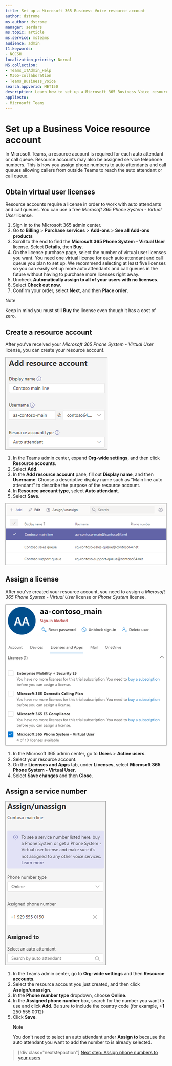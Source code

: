 ```yaml
---
title: Set up a Microsoft 365 Business Voice resource account
author: dstrome 
ms.author: dstrome
manager: serdars
ms.topic: article
ms.service: msteams
audience: admin
f1.keywords:
- NOCSH
localization_priority: Normal
MS.collection: 
- Teams_ITAdmin_Help
- M365-collaboration
- Teams_Business_Voice
search.appverid: MET150
description: Learn how to set up a Microsoft 365 Business Voice resource account for use with auto attendants.
appliesto: 
- Microsoft Teams
---
```


# Set up a Business Voice resource account

In Microsoft Teams, a resource account is required for each auto attendant or call queue. Resource accounts may also be assigned service telephone numbers. This is how you assign phone numbers to auto attendants and call queues allowing callers from outside Teams to reach the auto attendant or call queue.

## Obtain virtual user licenses

Resource accounts require a license in order to work with auto attendants and call queues. You can use a free *Microsoft 365 Phone System - Virtual User* license.

1. Sign in to the Microsoft 365 admin center.
2. Go to **Billing** > **Purchase services** > **Add-ons** > **See all Add-ons products**
3. Scroll to the end to find the **Microsoft 365 Phone System – Virtual User** license. Select **Details**, then **Buy**.
4. On the license purchase page, select the number of virtual user licenses you want. You need one virtual license for each auto attendant and call queue you plan to set up. We recommend selecting at least five licenses so you can easily set up more auto attendants and call queues in the future without having to purchase more licenses right away.
5. Uncheck **Automatically assign to all of your users with no licenses**.
6. Select **Check out now**.
7. Confirm your order, select **Next**, and then **Place order**.

> [!NOTE]
> Keep in mind you must still  **Buy** the license even though it has a cost of zero.

## Create a resource account

After you've received your *Microsoft 365 Phone System - Virtual User* license, you can create your resource account.

![Screenshot of add resource account user interface](../media/resource-account-add.png)

1. In the Teams admin center, expand **Org-wide settings**, and then click **Resource accounts**.
2. Select **Add**.
3. In the **Add resource account** pane, fill out **Display name**, and then **Username**. Choose a descriptive display name such as "Main line auto attendant" to describe the purpose of the resource account.
4. In **Resource account type**, select **Auto attendant**.
5. Select **Save**.

![Screenshot of a list of resource accounts](../media/resource-accounts-page.png)

## Assign a license

After you've created your resource account, you need to assign a *Microsoft 365 Phone System - Virtual User* license or *Phone System* license.

![Screenshot of assign licenses user interface in the Microsoft 365 admin center](../media/resource-account-assign-virtual-user-license.png)

1. In the Microsoft 365 admin center, go to **Users** > **Active users**.
2. Select your resource account.
1. On the **Licenses and Apps** tab, under **Licenses**, select **Microsoft 365 Phone System - Virtual User**.
1. Select **Save changes** and then **Close**.

## Assign a service number

![Screenshot of the assign service number user interface](../media/resource-account-assign-phone-number.png)

1. In the Teams admin center, go to **Org-wide settings** and then **Resource accounts**. 
1. Select the resource account you just created, and then click **Assign/unassign**.
1. In the **Phone number type** dropdown, choose **Online**.
1. In the **Assigned phone number** box, search for the number you want to use and click **Add**. Be sure to include the country code (for example, **+1** 250 555 0012)
1. Click **Save**.
    > [!NOTE]
    > You don't need to select an auto attendant under **Assign to** because the auto attendant you want to add the number to is already selected.

> [!div class="nextstepaction"]
> [Next step: Assign phone numbers to your users](set-up-assign-numbers.md)

